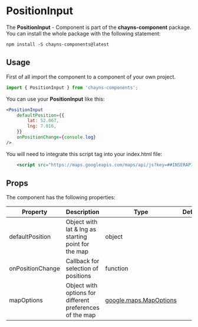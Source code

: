 # PositionInput #

The **PositionInput** - Component is part of the **chayns-component** package. You can install the whole package with the following statement:

    npm install -S chayns-components@latest


## Usage ##

First of all import the component to a component of your own project.

```jsx harmony
import { PositionInput } from 'chayns-components';
```

You can use your **PositionInput** like this:
```jsx harmony
<PositionInput 
    defaultPosition={{
        lat: 52.067,
        lng: 7.016,
    }}
    onPositionChange={console.log}
/>
```
You will need to integrate this script tag into your index.html file:
```jsx harmony
    <script src="https://maps.googleapis.com/maps/api/js?key=##INSERAPIKEYHERE##"></script>
```

## Props ##

The component has the following properties:

| Property                          | Description                                                                                                           | Type         | Default | Required|
|-----------------------------------|-----------------------------------------------------------------------------------------------------------------------|--------------|---------|---------|
| defaultPosition                   | Object with lat & lng as starting point for the map                                                                   | object       |         | true    |
| onPositionChange                  | Callback for selection of positions                                                                                   | function     |         | false   |
| mapOptions                        | Object with options for different preferences of the map  |      [google.maps.MapOptions](https://developers.google.com/maps/documentation/javascript/reference/map#MapOptions)  |  | false |

